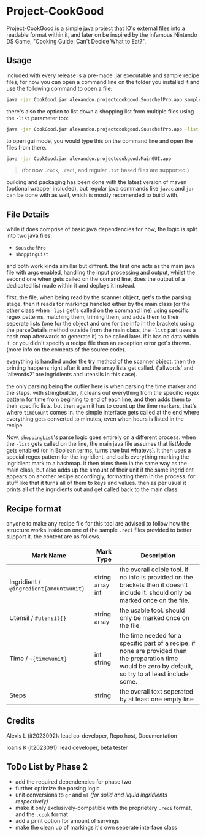 # Project-CookGood
Project-CookGood is a simple java project that IO's external files into a readable format within it, and later on be inspired by the infamous Nintendo DS Game, "Cooking Guide: Can't Decide What to Eat?".

## Usage
included with every release is a pre-made .jar executable and sample recipe files, for now you can open a command line on the folder you installed it and use the following command to open a file:
```bash
java -jar CookGood.jar alexandco.projectcookgood.SouschefPro.app sample.reci
```
there's also the option to list down a shopping list from multiple files using the `-list` parameter too:
```bash
java -jar CookGood.jar alexandco.projectcookgood.SouschefPro.app -list sample1.reci sample2.reci sample3.cook ...
```
to open gui mode, you would type this on the command line and open the files from there.
```bash
java -jar CookGood.jar alexandco.projectcookgood.MainGUI.app
```

> (for now `.cook`, `.reci`, and regular `.txt` based files are supported.)

building and packaging has been done with the latest version of maven (optional wrapper included), but regular java commands like `javac` and `jar` can be done with as well, which is mostly recomended to build with. 

## File Details
while it does comprise of basic java dependencies for now, the logic is split into two java files:

- `SouschefPro`
- `shoppingList`

and both work kinda simillar but diffrent.
the first one acts as the main java file with args enabled, handling the input processing and output, whilst the second one when gets called on the comand line, does the output of a dedicated list made within it and deplays it instead.

first, the file, when being read by the scanner object, get's to the parsing stage. 
then it reads for markings handled either by the main class (or the other class when `-list` get's called on the command line) using specific regex patterns, matching them, triming them, and adds them to their seperate lists (one for the object and one for the info in the brackets using the parseDetails method outside from the main class, the `-list` part uses a hash map afterwards to generate it) to be called later.
if it has no data within it, or you didn't specify a recipe file then an exception error get's thrown.
(more info on the coments of the source code).

everything is handled under the try method of the scanner object.
then the printing happens right after it and the array lists get called. ('allwords' and 'allwords2' are ingridients and utensils in this case).

the only parsing being the outlier here is when parsing the time marker and the steps.
with stringbuilder, it cleans out everything from the specific regex pattern for time from begining to end of each line, and then adds them to their specific lists. but then again it has to count up the time markers, that's where `timeCount` comes in.
the simple interface gets called at the end where everything gets converted to minutes, even when hours is listed in the recipe.

Now, `shoppingList`'s parse logic goes entirely on a different process.
when the `-list` gets called on the line, the main java file assumes that listMode gets enabled (or in Boolean terms, turns true but whatevs).
it then uses a special regex pattern for the ingridient, and calls everything marking the ingridient mark to a hashmap.
it then trims them in the same way as the main class, but also adds up the amount of their unit if the same ingridient appears on another recipe accordingly, formatting them in the process.
for stuff like that it turns all of them to keys and values.
then as per usual it prints all of the ingridients out and get called back to the main class.

## Recipe format 
anyone to make any recipe file for this tool are advised to follow how the structure works inside on one of the sample `.reci`  files provided to better support it. the content are as follows.

|Mark Name|Mark Type|Description|
|--|--|--|
|Ingridient / `@ingredient{amount%unit}` |string array int|the overall edible tool. if no info is provided on the brackets then it doesn't include it. should only be marked once on the file.
|Utensil / `#utensil{}` |string array|the usable tool. should only be marked once on the file.
|Time / `~{time%unit}` | int string |the time needed for a specific part of a recipe. if none are provided then the preparation time would be zero by default, so try to at least include some.
|Steps|string|the overall text seperated by at least one empty line


## Credits
Alexis L (it2023092): lead co-developer, Repo host, Documentation

Ioanis K (it2023091): lead developer, beta tester

## ToDo List by Phase 2
- add the required dependencies for phase two
- further optimize the parsing logic
- unit conversions to `gr` and `ml`  *(for solid and liquid ingridients respectively)*
- make it only exclusively-compatible with the proprietery `.reci` format, and the `.cook` format
- add a print option for amount of servings
- make the clean up of markings it's own seperate interface class 

